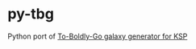 # py-tbg
Python port of [To-Boldly-Go galaxy generator for KSP](https://github.com/kjoenth/To-Boldly-Go)
